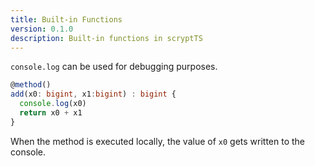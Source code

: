 ```yaml
---
title: Built-in Functions
version: 0.1.0
description: Built-in functions in scryptTS
---
```


`console.log` can be used for debugging purposes.

```ts
@method()
add(x0: bigint, x1:bigint) : bigint {
  console.log(x0)
  return x0 + x1
}
```

When the method is executed locally, the value of `x0` gets written to the console.
